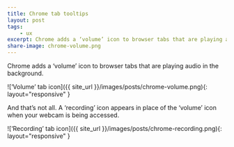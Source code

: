 ```yaml
---
title: Chrome tab tooltips
layout: post
tags:
    - ux
excerpt: Chrome adds a ‘volume’ icon to browser tabs that are playing audio in the background. And that’s not all.
share-image: chrome-volume.png
---
```


Chrome adds a ‘volume’ icon to browser tabs that are playing audio in the background.

![‘Volume’ tab icon]({{ site_url }}/images/posts/chrome-volume.png){: layout="responsive" }

And that’s not all. A ‘recording’ icon appears in place of the ‘volume’ icon when your webcam is being accessed.

![‘Recording’ tab icon]({{ site_url }}/images/posts/chrome-recording.png){: layout="responsive" }
